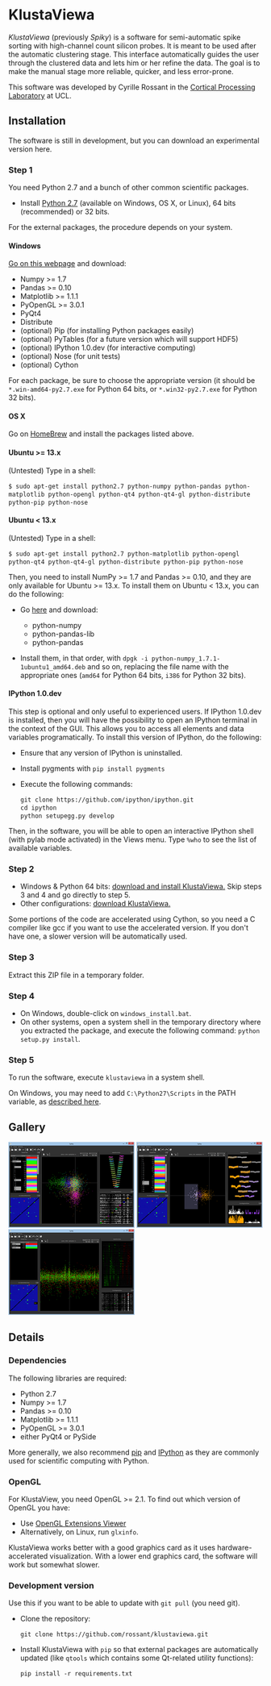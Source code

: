 KlustaViewa
===========

*KlustaViewa* (previously *Spiky*) is a software for semi-automatic spike 
sorting with high-channel count silicon probes.
It is meant to be used after the automatic clustering stage.
This interface automatically guides the user through the clustered data and 
lets him or her refine the data. 
The goal is to make the manual stage more reliable, quicker, and less
error-prone.

This software was developed by Cyrille Rossant in the [Cortical Processing Laboratory](http://www.ucl.ac.uk/cortexlab) at UCL.

Installation
------------

The software is still in development, but you can download an experimental
version here.

### Step 1

You need Python 2.7 and a bunch of other common scientific packages.

  * Install [Python 2.7](http://python.org/download/) (available on Windows, OS X, or Linux),
    64 bits (recommended) or 32 bits.

For the external packages, the procedure depends on your system.

#### Windows

[Go on this webpage](http://www.lfd.uci.edu/~gohlke/pythonlibs/) and 
download:
    
  * Numpy >= 1.7
  * Pandas >= 0.10
  * Matplotlib >= 1.1.1
  * PyOpenGL >= 3.0.1
  * PyQt4
  * Distribute
  * (optional) Pip (for installing Python packages easily)
  * (optional) PyTables (for a future version which will support HDF5)
  * (optional) IPython 1.0.dev (for interactive computing)
  * (optional) Nose (for unit tests)
  * (optional) Cython
  
For each package, be sure to choose the appropriate version (it should be
`*.win-amd64-py2.7.exe` for Python 64 bits, or `*.win32-py2.7.exe`
for Python 32 bits).

#### OS X

Go on [HomeBrew](http://mxcl.github.io/homebrew/) and install the packages
listed above.

#### Ubuntu >= 13.x

(Untested) Type in a shell:

    $ sudo apt-get install python2.7 python-numpy python-pandas python-matplotlib python-opengl python-qt4 python-qt4-gl python-distribute python-pip python-nose

#### Ubuntu < 13.x

(Untested) Type in a shell:

    $ sudo apt-get install python2.7 python-matplotlib python-opengl python-qt4 python-qt4-gl python-distribute python-pip python-nose
    
Then, you need to install NumPy >= 1.7 and Pandas >= 0.10, and they are only available for Ubuntu >= 13.x. To install them on Ubuntu < 13.x, you can do the following:

  * Go [here](http://packages.ubuntu.com/raring/python/) and download:
  
      * python-numpy
      * python-pandas-lib
      * python-pandas
      
  * Install them, in that order, with `dpgk -i python-numpy_1.7.1-1ubuntu1_amd64.deb` and so on, replacing the file name with the appropriate ones (`amd64` for Python 64 bits, `i386` for Python 32 bits).


#### IPython 1.0.dev

This step is optional and only useful to experienced users. If IPython 1.0.dev is installed, then you will have the possibility to open an IPython terminal in the context of the GUI. This allows you to access all elements and data variables programatically. To install this version of IPython, do the following:

  * Ensure that any version of IPython is uninstalled.
  * Install pygments with `pip install pygments`
  * Execute the following commands:
  
        git clone https://github.com/ipython/ipython.git
        cd ipython
        python setupegg.py develop
  
Then, in the software, you will be able to open an interactive IPython shell (with pylab mode activated) in the Views menu. Type `%who` to see the list of available variables.

  
### Step 2

  * Windows & Python 64 bits: [download and install KlustaViewa.](http://klustaviewa.rossant.net/klustaviewa-0.1.0.dev.win-amd64-py2.7.exe)
  Skip steps 3 and 4 and go directly to step 5.
  * Other configurations: [download KlustaViewa.](http://klustaviewa.rossant.net/klustaviewa-0.1.0.dev.zip)

Some portions of the code are accelerated using Cython, so you need a C compiler like gcc if you want to use the accelerated version. If you don't have one, a slower version will be automatically used.

### Step 3

Extract this ZIP file in a temporary folder.


### Step 4

  * On Windows, double-click on `windows_install.bat`.
  * On other systems, open a system shell in the temporary directory where
    you extracted the package, and execute the following command:
    `python setup.py install`.

### Step 5

To run the software, execute `klustaviewa` in a system shell.

On Windows, you may need to add `C:\Python27\Scripts` in the PATH variable,
as [described here](http://geekswithblogs.net/renso/archive/2009/10/21/how-to-set-the-windows-path-in-windows-7.aspx).


Gallery
-------

[![Screenshot 1](images/thumbnails/img0.png)](images/img0.png)
[![Screenshot 2](images/thumbnails/img1.png)](images/img1.png)
[![Screenshot 3](images/thumbnails/img2.png)](images/img2.png)


Details
-------

### Dependencies
  
The following libraries are required:
  
  * Python 2.7
  * Numpy >= 1.7
  * Pandas >= 0.10
  * Matplotlib >= 1.1.1
  * PyOpenGL >= 3.0.1
  * either PyQt4 or PySide

More generally, we also recommend [pip](https://pypi.python.org/pypi/pip) and 
[IPython](http://ipython.org/) as they are commonly used for 
scientific computing with Python.
  
### OpenGL
  
For KlustaView, you need OpenGL >= 2.1. To find out which version of OpenGL 
you have:

  * Use [OpenGL Extensions Viewer](http://www.realtech-vr.com/glview/)
  * Alternatively, on Linux, run `glxinfo`.

KlustaViewa works better with a good graphics card as it uses
hardware-accelerated visualization. With a lower end graphics card, the
software will work but somewhat slower.


### Development version

Use this if you want to be able to update with `git pull` (you need git).

  * Clone the repository:
  
        git clone https://github.com/rossant/klustaviewa.git
  
  * Install KlustaViewa with `pip` so that external packages are automatically
    updated (like `qtools` which contains some Qt-related utility functions):
  
        pip install -r requirements.txt

  